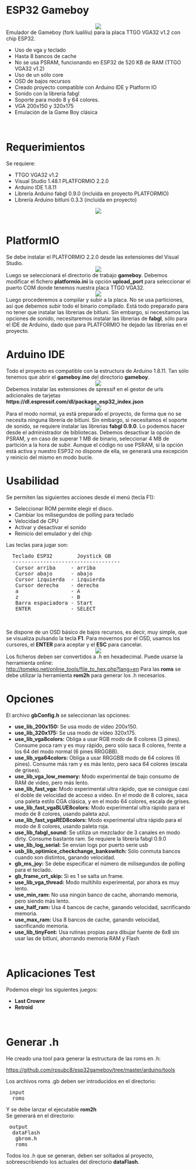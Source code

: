 # ESP32 Gameboy

<center><img src="https://github.com/rpsubc8/esp32gameboy/blob/master/preview/preview.gif"></center>
Emulador de Gameboy (fork lualiliu) para la placa TTGO VGA32 v1.2 con chip ESP32.
<ul> 
 <li>Uso de vga y teclado</li>
 <li>Hasta 8 bancos de cache</li>
 <li>No se usa PSRAM, funcionando en ESP32 de 520 KB de RAM (TTGO VGA32 v1.2)</li>
 <li>Uso de un sólo core</li>
 <li>OSD de bajos recursos</li>
 <li>Creado proyecto compatible con Arduino IDE y Platform IO</li>
 <li>Sonido con la libreria fabgl</li>
 <li>Soporte para modo 8 y 64 colores.</li>
 <li>VGA 200x150 y 320x175</li>
 <li>Emulación de la Game Boy clásica</li>
</ul> 


<br>
<h1>Requerimientos</h1>
Se requiere:
 <ul>
  <li>TTGO VGA32 v1.2</li>
  <li>Visual Studio 1.48.1 PLATFORMIO 2.2.0</li>
  <li>Arduino IDE 1.8.11</li>
  <li>Librería Arduino fabgl 0.9.0 (incluida en proyecto PLATFORMIO)</li>
  <li>Librería Arduino bitluni 0.3.3 (incluida en proyecto)</li>
 </ul>
<center><img src='https://raw.githubusercontent.com/rpsubc8/esp32gameboy/master/preview/ttgovga32v12.jpg'></center> 
<br>


<h1>PlatformIO</h1>
Se debe instalar el PLATFORMIO 2.2.0 desde las extensiones del Visual Studio.
<center><img src='https://raw.githubusercontent.com/rpsubc8/esp32gameboy/master/preview/previewPlatformIOinstall.gif'></center>
Luego se seleccionará el directorio de trabajo <b>gameboy</b>.
Debemos modificar el fichero <b>platformio.ini</b> la opción <b>upload_port</b> para seleccionar el puerto COM donde tenemos nuestra placa TTGO VGA32.
<center><img src='https://raw.githubusercontent.com/rpsubc8/esp32gameboy/master/preview/previewPlatformIO.gif'></center>
Luego procederemos a compilar y subir a la placa. No se usa particiones, así que debemos subir todo el binario compilado.
Está todo preparado para no tener que instalar las librerias de bitluni. Sin embargo, si necesitamos las opciones de sonido, necesitaremos instalar las librerias de <b>fabgl</b>, sólo para el IDE de Arduino, dado que para PLATFORMIO he dejado las librerías en el proyecto.


<br>
<h1>Arduino IDE</h1>
Todo el proyecto es compatible con la estructura de Arduino 1.8.11.
Tan sólo tenemos que abrir el <b>gameboy.ino</b> del directorio <b>gameboy</b>.
<center><img src='https://raw.githubusercontent.com/rpsubc8/esp32gameboy/master/preview/previewArduinoIDEpreferences.gif'></center>
Debemos instalar las extensiones de spressif en el gestor de urls adicionales de tarjetas <b>https://dl.espressif.com/dl/package_esp32_index.json</b>
<center><img src='https://raw.githubusercontent.com/rpsubc8/esp32gameboy/master/preview/previewArduinoIDElibrary.gif'></center>
Para el modo normal, ya está preparado el proyecto, de forma que no se necesita ninguna librería de bitluni. Sin embargo, si necesitamos el soporte de sonido, se requiere instalar las librerias <b>fabgl 0.9.0</b>.
Lo podemos hacer desde el administrador de bibliotecas.
Debemos desactivar la opción de PSRAM, y en caso de superar 1 MB de binario, seleccionar 4 MB de partición a la hora de subir. Aunque el código no use PSRAM, si la opción está activa y nuestro ESP32 no dispone de ella, se generará una excepción y reinicio del mismo en modo bucle.



<br>
<h1>Usabilidad</h1>
Se permiten las siguientes acciones desde el menú (tecla F1):
 <ul>  
  <li>Seleccionar ROM permite elegir el disco.</li>
  <li>Cambiar los milisegundos de polling para teclado</li>
  <li>Velocidad de CPU</li>
  <li>Activar y desactivar el sonido</li>  
  <li>Reinicio del emulador y del chip</li>  
 </ul>
 Las teclas para jugar son:
 <pre>
  Teclado ESP32        Joystick GB
  -----------------------------------
   Cursor arriba     - arriba
   Cursor abajo      - abajo
   Cursor izquierda  - izquierda
   Cursor derecha    - derecha
   a                 - A
   z                 - B
   Barra espaciadora - Start
   ENTER             - SELECT              
 </pre><br>
 Se dispone de un OSD básico de bajos recursos, es decir, muy simple, que se visualiza pulsando la tecla <b>F1</b>.
 Para movernos por el OSD, usamos los cursores, el <b>ENTER</b> para aceptar y el <b>ESC</b> para cancelar.
 <center><img src='https://raw.githubusercontent.com/rpsubc8/esp32gameboy/master/preview/previewOSD.gif'></center>
 Los ficheros deben ser convertidos a .h en hexadecimal. Puede usarse la herramienta online:<br>
 <a href='http://tomeko.net/online_tools/file_to_hex.php?lang=en'>http://tomeko.net/online_tools/file_to_hex.php?lang=en</a>
 Para las <b>roms</b> se debe utilizar la herramienta <b>rom2h</b> para generar los .h necesarios.


<br>
<h1>Opciones</h1>
El archivo <b>gbConfig.h</b> se seleccionan las opciones:
<ul>
 <li><b>use_lib_200x150:</b> Se usa modo de vídeo 200x150.</li> 
 <li><b>use_lib_320x175:</b> Se usa modo de vídeo 320x175.</li>  
 <li><b>use_lib_vga8colors:</b> Obliga a usar RGB modo de 8 colores (3 pines). Consume poca ram y es muy rápido, pero sólo saca 8 colores, frente a los 64 del modo normal (6 pines RRGGBB).</li>
 <li><b>use_lib_vga64colors:</b> Obliga a usar RRGGBB modo de 64 colores (6 pines). Consume más ram y es más lento, pero saca 64 colores (escala de grises).</li>
 <li><b>use_lib_vga_low_memory:</b> Modo experimental de bajo consumo de RAM de video, pero más lento.</li> 
 <li><b>use_lib_fast_vga:</b> Modo experimental ultra rápido, que se consigue casi el doble de velocidad de acceso a video. En el modo de 8 colores, saca una paleta estilo CGA clásica, y en el modo 64 colores, escala de grises.</li>
 <li><b>use_lib_fast_vgaBLUE8colors:</b> Modo experimental ultra rápido para el modo de 8 colores, usando paleta azul.</li>
 <li><b>use_lib_fast_vgaRED8colors:</b> Modo experimental ultra rápido para el modo de 8 colores, usando paleta roja.</li>
 <li><b>use_lib_fabgl_sound:</b> Se utiliza un mezclador de 3 canales en modo dirty. Consume bastante ram. Se requiere la librería fabgl 0.9.0</li>
 <li><b>use_lib_log_serial:</b> Se envian logs por puerto serie usb</li>
 <li><b>usb_lib_optimice_checkchange_bankswitch:</b> Sólo conmuta bancos cuando son distintos, ganando velocidad.</li> 
 <li><b>gb_ms_joy:</b> Se debe especificar el número de milisegundos de polling para el teclado.</li>
 <li><b>gb_frame_crt_skip:</b> Si es 1 se salta un frame.</li>
 <li><b>use_lib_vga_thread:</b> Modo multihilo experimental, por ahora es muy lento.</li>
 <li><b>use_min_ram:</b> No usa ningún banco de cache, ahorrando memoria, pero siendo más lento.</li>
 <li><b>use_half_ram:</b> Usa 4 bancos de cache, ganando velocidad, sacrificando memoria.</li>
 <li><b>use_max_ram:</b> Usa 8 bancos de cache, ganando velocidad, sacrificando memoria.</li>
 <li><b>use_lib_tinyFont:</b> Usa rutinas propias para dibujar fuente de 6x8 sin usar las de bitluni, ahorrando memoria RAM y Flash</li>
</ul>


<br>
<h1>Aplicaciones Test</h1>
Podemos elegir los siguientes juegos:
<ul>
 <li><b>Last Crownr</b></li>
 <li><b>Retroid</b></li> 
</ul>

<br>
<h1>Generar .h</h1>
He creado una tool para generar la estructura de las roms en .h:

https://github.com/rpsubc8/esp32gameboy/tree/master/arduino/tools

Los archivos roms .gb deben ser introducidos en el directorio:
<pre>
 input
  roms  
</pre>
Y se debe lanzar el ejecutable <b>rom2h</b>
</pre><br>
Se generará en el directorio:
<pre>
 output
  dataFlash
   gbrom.h
   roms
</pre>
Todos los .h que se generan, deben ser soltados al proyecto, sobreescribiendo los actuales del directorio <b>dataFlash</b>.
